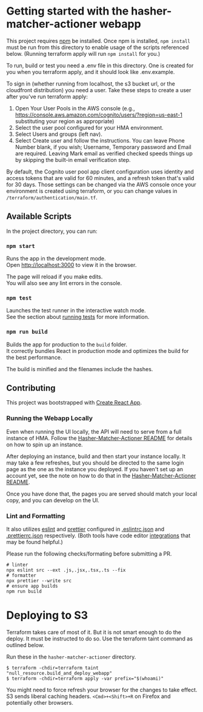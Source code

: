 # Getting started with the hasher-matcher-actioner webapp

This project requires [npm](https://www.npmjs.com/get-npm) be installed. Once npm is installed, `npm install` must be run from this directory to enable usage of the scripts referenced below. (Running terraform apply will run `npm install` for you.)

To run, build or test you need a .env file in this directory. One is created for you when you terraform apply, and it should look like .env.example.

To sign in (whether running from localhost, the s3 bucket url, or the cloudfront distribution) you need a user. Take these steps to create a user after you've run terraform apply:

1. Open Your User Pools in the AWS console (e.g., https://console.aws.amazon.com/cognito/users/?region=us-east-1 substituting your region as appropriate)
2. Select the user pool configured for your HMA environment.
3. Select Users and groups (left nav).
4. Select Create user and follow the instructions. You can leave Phone Number blank, if you wish; Username, Temporary password and Email are required. Leaving Mark email as verified checked speeds things up by skipping the built-in email verification step.

By default, the Cognito user pool app client configuration uses identity and access tokens that are valid for 60 minutes, and a refresh token that's valid for 30 days. Those settings can be changed via the AWS console once your environment is created using terraform, or you can change values in `/terraform/authentication/main.tf`.

## Available Scripts

In the project directory, you can run:

### `npm start`

Runs the app in the development mode.\
Open [http://localhost:3000](http://localhost:3000) to view it in the browser.

The page will reload if you make edits.\
You will also see any lint errors in the console.

### `npm test`

Launches the test runner in the interactive watch mode.\
See the section about [running tests](https://facebook.github.io/create-react-app/docs/running-tests) for more information.

### `npm run build`

Builds the app for production to the `build` folder.\
It correctly bundles React in production mode and optimizes the build for the best performance.

The build is minified and the filenames include the hashes.

## Contributing

This project was bootstrapped with [Create React App](https://github.com/facebook/create-react-app).

### Running the Webapp Locally

Even when running the UI locally, the API will need to serve from a full instance of HMA. Follow the [Hasher-Matcher-Actioner README](https://github.com/facebook/ThreatExchange/blob/master/hasher-matcher-actioner/README.md) for details on how to spin up an instance.

After deploying an instance, build and then start your instance locally. It may take a few refreshes, but you should be directed to the same login page as the one as the instance you deployed. If you haven't set up an account yet, see the note on how to do that in the [Hasher-Matcher-Actioner README](https://github.com/facebook/ThreatExchange/blob/master/hasher-matcher-actioner/README.md).

Once you have done that, the pages you are served should match your local copy, and you can develop on the UI.

### Lint and Formatting

It also utilizes [eslint](https://eslint.org/) and [prettier](https://prettier.io/) configured in [.eslintrc.json](.eslintrc.json) and [.prettierrc.json](.prettierrc.json) respectively. (Both tools have code editor [integrations](https://prettier.io/docs/en/editors.html) that may be found helpful.)

Please run the following checks/formating before submitting a PR.

```
# linter
npx eslint src --ext .js,.jsx,.tsx,.ts --fix
# formatter
npx prettier --write src
# ensure app builds
npm run build
```

# Deploying to S3

Terraform takes care of most of it. But it is not smart enough to do the deploy. It must be instructed to do so. Use the terraform taint command as outlined below.

Run these in the `hasher-matcher-actioner` directory.

```shell
$ terraform -chdir=terraform taint "null_resource.build_and_deploy_webapp"
$ terraform -chdir=terraform apply -var prefix="$(whoami)"
```

You might need to force refresh your browser for the changes to take effect. S3 sends liberal caching headers. `<Cmd>+<Shift>+R` on Firefox and potentially other browsers.
